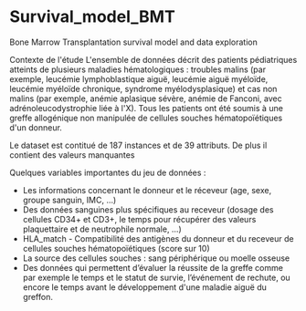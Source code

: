 # Survival_model_BMT
Bone Marrow Transplantation survival model and data exploration


Contexte de l'étude
L'ensemble de données décrit des patients pédiatriques atteints de plusieurs maladies hématologiques : troubles malins (par exemple, leucémie lymphoblastique aiguë, leucémie aiguë myéloïde, leucémie myéloïde chronique, syndrome myélodysplasique) et cas non malins (par exemple, anémie aplasique sévère, anémie de Fanconi, avec adrénoleucodystrophie liée à l'X). Tous les patients ont été soumis à une greffe allogénique non manipulée de cellules souches hématopoïétiques d'un donneur.

Le dataset est contitué de 187 instances et de 39 attributs. De plus il contient des valeurs manquantes

Quelques variables importantes du jeu de données :
- Les informations concernant le donneur et le réceveur (age, sexe, groupe sanguin, IMC, …)
- Des données sanguines plus spécifiques au receveur (dosage des cellules CD34+ et CD3+, le temps pour récupérer des valeurs plaquettaire et de neutrophile normale, …)
- HLA_match - Compatibilité des antigènes du donneur et du receveur de cellules souches hématopoïétiques (score sur 10)
- La source des cellules souches : sang périphérique ou moelle osseuse
- Des données qui permettent d’évaluer la réussite de la greffe comme par exemple le temps et le statut de survie, l’événement de rechute, ou encore le temps avant le développement d'une maladie aiguë du greffon.
